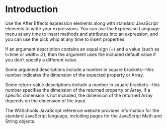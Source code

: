 <a id="introduction"></a>

# Introduction

Use the After Effects expression elements along with standard JavaScript elements to write your expressions. You can use the Expression Language menu at any time to insert methods and attributes into an expression, and you can use the pick whip at any time to insert properties.

If an argument description contains an equal sign (=) and a value (such as t=time or width=.2), then the argument uses the included default value if you don’t specify a different value.

Some argument descriptions include a number in square brackets—this number indicates the dimension of the expected property or Array.

Some return-value descriptions include a number in square brackets—this number specifies the dimension of the returned property or Array. If a specific dimension is not included, the dimension of the returned Array depends on the dimension of the input.

The W3Schools JavaScript reference website provides information for the standard JavaScript language, including pages for the JavaScript Math and String objects.
